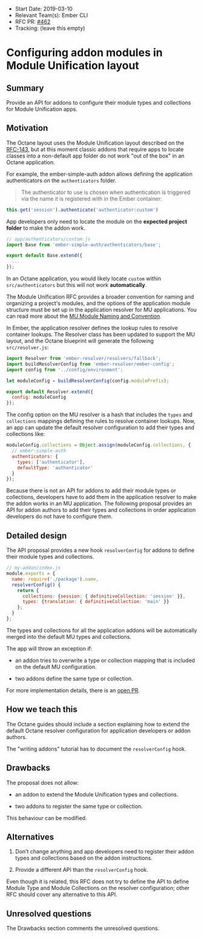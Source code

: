 - Start Date: 2019-03-10
- Relevant Team(s): Ember CLI
- RFC PR: [#462](https://github.com/emberjs/rfcs/pull/462)
- Tracking: (leave this empty)

# Configuring addon modules in Module Unification layout

## Summary

Provide an API for addons to configure their module types and collections for Module Unification apps.

## Motivation

The Octane layout uses the Module Unification layout described on the [RFC-143](https://github.com/emberjs/rfcs/blob/master/text/0143-module-unification.md), but at this moment classic addons that require apps to locate classes into a non-default app folder do not work "out of the box" in an Octane application.

For example, the ember-simple-auth addon allows defining the application authenticators on the `authenticators` folder.

> The authenticator to use is chosen when authentication is triggered via the name it is registered with in the Ember container:

```js
this.get('session').authenticate('authenticator:custom')
```

App developers only need to locate the module on the **expected project folder** to make the addon work.

```js
// app/authenticators/custom.js
import Base from 'ember-simple-auth/authenticators/base';

export default Base.extend({
  ...
});
```

In an Octane application, you would likely locate `custom`  within `src/authenticators` but this will not work **automatically**.

The Module Unification RFC provides a broader convention for naming and organizing a project's modules, and the options of the application module structure must be set up in the application resolver for MU applications. You can read more about the [MU Module Naming and Convention](https://github.com/emberjs/rfcs/blob/master/text/0143-module-unification.md#module-naming-and-organization).

In Ember, the application resolver defines the lookup rules to resolve container lookups. The Resolver class has been updated to support the MU layout, and the Octane blueprint will generate the following `src/resolver.js`:

```js
import Resolver from 'ember-resolver/resolvers/fallback';
import buildResolverConfig from 'ember-resolver/ember-config';
import config from '../config/environment';

let moduleConfig = buildResolverConfig(config.modulePrefix);

export default Resolver.extend({
  config: moduleConfig
});
```

The config option on the MU resolver is a hash that includes the `types` and `collections` mappings defining the rules to resolve container lookups. Now, an app can update the default resolver configuration to add their types and collections like:

```js
moduleConfig.collections = Object.assign(moduleConfig.collections, {
  // ember-simple-auth
  authenticators: {
    types: ['authenticator'],
    defaultType: 'authenticator'
  }
});
```

Because there is not an API for addons to add their module types or collections, developers have to add them in the application resolver to make the addon works in an MU application.
The following proposal provides an API for addon authors to add their types and collections in order application developers do not have to configure them.


## Detailed design

The API proposal provides a new hook `resolverConfig` for addons to define their module types and collections.

```js
// my-addon/index.js
module.exports = {
  name: require('./package').name,
  resolverConfig() {
    return {
      collections: {session: { definitiveCollection: 'session' }},
      types: {translation: { definitiveCollection: 'main' }}
    };
  }
};
```

The types and collections for all the application addons will be automatically merged into the default MU types and collections.

The app will throw an exception if:

- an addon tries to overwrite a type or collection mapping that is included on the default MU configuration.

- two addons define the same type or collection.

For more implementation details, there is an [open PR](https://github.com/ember-cli/ember-resolver/pull/348).

## How we teach this

The Octane guides should include a section explaining how to extend the default Octane resolver configuration for application developers or addon authors.

The "writing addons" tutorial has to document the `resolverConfig` hook.

## Drawbacks

The proposal does not allow:

- an addon to extend the Module Unification types and collections.

- two addons to register the same type or collection.

This behaviour can be modified.

## Alternatives

1) Don’t change anything and app developers need to register their addon types and collections based on the addon instructions.

2) Provide a different API than the `resolverConfig` hook.

Even though it is related, this RFC does not try to define the API to define Module Type and Module Collections on the resolver configuration; other RFC should cover any alternative to this API.

## Unresolved questions

The Drawbacks section comments the unresolved questions.
